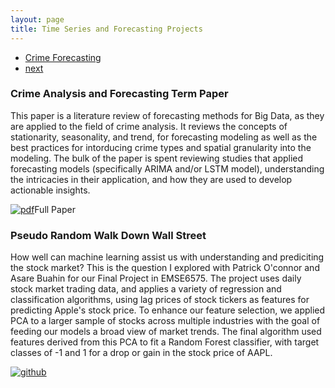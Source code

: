 ```yaml
---
layout: page
title: Time Series and Forecasting Projects
---
```


<div class="navbar">
  <div class="navbar-inner">
      <ul class="nav">
          <li><a href="#crime">Crime Forecasting</a></li>
          <li><a href="iplotCorr.html">next</a></li>
      </ul>
  </div>
</div>

### <a name="crime"></a>Crime Analysis and Forecasting Term Paper

This paper is a literature review of forecasting methods for Big Data, as they are applied to the field of crime analysis. It reviews the concepts of stationarity, seasonality, and trend, for forecasting modeling as well as the best practices for intorducing crime types and spatial granularity into the modeling. The bulk of the paper is spent reviewing studies that applied forecasting models (specifically ARIMA and/or LSTM model), understanding the intricacies in their application, and how they are used to develop actionable insights. 

[![pdf](../icons16/pdf-icon.png)](https://github.com/kylearbide/kylearbide.github.io/blob/master/Assignments/CSCI6444/Term_Paper_Kyle_Arbide_Crime_Forecasting_CSCI6444.pdf)Full Paper

### <a name="stock market"></a> Pseudo Random Walk Down Wall Street

How well can machine learning assist us with understanding and prediciting the stock market? This is the question I explored with Patrick O'connor and Asare Buahin for our Final Project in EMSE6575. The project uses daily stock market trading data, and applies a variety of regression and classification algorithms, using lag prices of stock tickers as features for predicting Apple's stock price. To enhance our feature selection, we applied PCA to a larger sample of stocks across multiple industries with the goal of feeding our models a broad view of market trends. The final algorithm used features derived from this PCA to fit a Random Forest classifier, with target classes of -1 and 1 for a drop or gain in the stock price of AAPL.

[![github](../icons16/github-icon.png)](https://github.com/kylearbide/Stock-Market-Analysis-EMSE6575)


